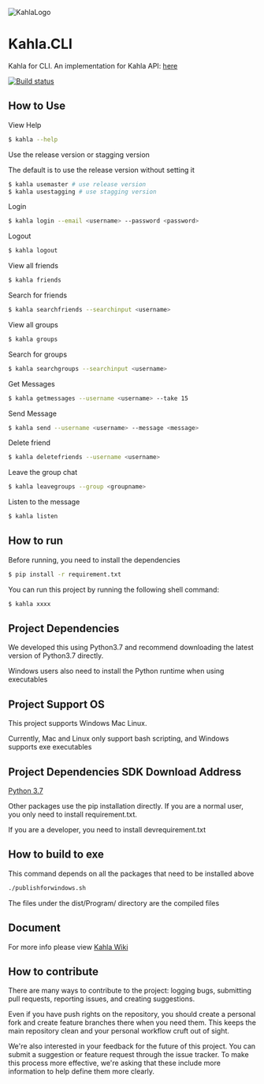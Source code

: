 ![KahlaLogo](https://raw.githubusercontent.com/AiursoftWeb/Kahla.App/dev/src/assets/144x144.png)

# Kahla.CLI
Kahla for CLI. An implementation for Kahla API: [here](https://wiki.aiursoft.com/ReadDoc/Kahla/What%20is%20Kahla.md)

[![Build status](https://aiursoft.visualstudio.com/Star/_apis/build/status/Kahla%20CLI%20CI)](https://aiursoft.visualstudio.com/Star/_build/latest?definitionId=9)

## How to Use
View Help

```bash
$ kahla --help
```

Use the release version or stagging version

The default is to use the release version without setting it

```bash
$ kahla usemaster # use release version
$ kahla usestagging # use stagging version
```

Login

```bash
$ kahla login --email <username> --password <password>
```

Logout

```bash
$ kahla logout
```

View all friends

```bash
$ kahla friends
```

Search for friends

```bash
$ kahla searchfriends --searchinput <username>
```

View all groups

```bash
$ kahla groups
```

Search for groups

```bash
$ kahla searchgroups --searchinput <username>
```

Get Messages

```bash
$ kahla getmessages --username <username> --take 15
```

Send Message

```bash
$ kahla send --username <username> --message <message>
```

Delete friend

```bash
$ kahla deletefriends --username <username>
```

Leave the group chat

```bash
$ kahla leavegroups --group <groupname>
```

Listen to the message

```bash
$ kahla listen
```

## How to run
Before running, you need to install the dependencies
```bash
$ pip install -r requirement.txt
```

You can run this project by running the following shell command:
```bash
$ kahla xxxx
```

## Project Dependencies
We developed this using Python3.7 and recommend downloading the latest version of Python3.7 directly.

Windows users also need to install the Python runtime when using executables

## Project Support OS
This project supports Windows Mac Linux.

Currently, Mac and Linux only support bash scripting, and Windows supports exe executables

## Project Dependencies SDK Download Address

[Python 3.7](https://www.python.org/downloads/release/python-373/)

Other packages use the pip installation directly.
If you are a normal user, you only need to install requirement.txt. 

If you are a developer, you need to install devrequirement.txt

## How to build to exe

This command depends on all the packages that need to be installed above

```bash
./publishforwindows.sh
```

The files under the dist/Program/ directory are the compiled files

## Document

For more info please view [Kahla Wiki](https://wiki.aiursoft.com/ReadDoc/Kahla/What%20is%20Kahla.md)

## How to contribute

There are many ways to contribute to the project: logging bugs, submitting pull requests, reporting issues, and creating suggestions.

Even if you have push rights on the repository, you should create a personal fork and create feature branches there when you need them. This keeps the main repository clean and your personal workflow cruft out of sight.

We're also interested in your feedback for the future of this project. You can submit a suggestion or feature request through the issue tracker. To make this process more effective, we're asking that these include more information to help define them more clearly.
